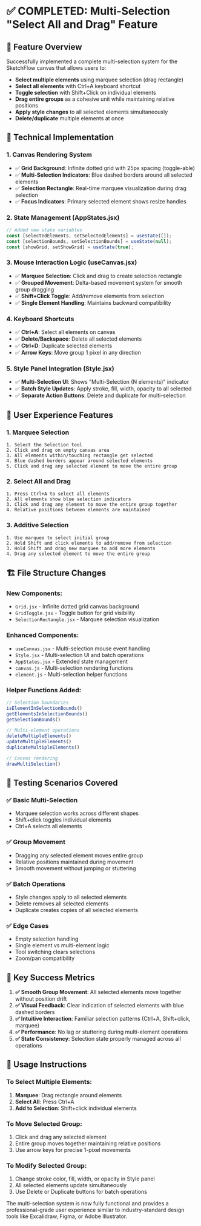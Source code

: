 # ✅ COMPLETED: Multi-Selection "Select All and Drag" Feature

## 🎯 Feature Overview
Successfully implemented a complete multi-selection system for the SketchFlow canvas that allows users to:
- **Select multiple elements** using marquee selection (drag rectangle)
- **Select all elements** with Ctrl+A keyboard shortcut
- **Toggle selection** with Shift+Click on individual elements
- **Drag entire groups** as a cohesive unit while maintaining relative positions
- **Apply style changes** to all selected elements simultaneously
- **Delete/duplicate** multiple elements at once

## 🔧 Technical Implementation

### 1. **Canvas Rendering System**
- ✅ **Grid Background**: Infinite dotted grid with 25px spacing (toggle-able)
- ✅ **Multi-Selection Indicators**: Blue dashed borders around all selected elements
- ✅ **Selection Rectangle**: Real-time marquee visualization during drag selection
- ✅ **Focus Indicators**: Primary selected element shows resize handles

### 2. **State Management (AppStates.jsx)**
```jsx
// Added new state variables
const [selectedElements, setSelectedElements] = useState([]);
const [selectionBounds, setSelectionBounds] = useState(null);
const [showGrid, setShowGrid] = useState(true);
```

### 3. **Mouse Interaction Logic (useCanvas.jsx)**
- ✅ **Marquee Selection**: Click and drag to create selection rectangle
- ✅ **Grouped Movement**: Delta-based movement system for smooth group dragging
- ✅ **Shift+Click Toggle**: Add/remove elements from selection
- ✅ **Single Element Handling**: Maintains backward compatibility

### 4. **Keyboard Shortcuts**
- ✅ **Ctrl+A**: Select all elements on canvas
- ✅ **Delete/Backspace**: Delete all selected elements
- ✅ **Ctrl+D**: Duplicate selected elements
- ✅ **Arrow Keys**: Move group 1 pixel in any direction

### 5. **Style Panel Integration (Style.jsx)**
- ✅ **Multi-Selection UI**: Shows "Multi-Selection (N elements)" indicator
- ✅ **Batch Style Updates**: Apply stroke, fill, width, opacity to all selected
- ✅ **Separate Action Buttons**: Delete and duplicate for multi-selection

## 🎨 User Experience Features

### **1. Marquee Selection**
```
1. Select the Selection tool
2. Click and drag on empty canvas area
3. All elements within/touching rectangle get selected
4. Blue dashed borders appear around selected elements
5. Click and drag any selected element to move the entire group
```

### **2. Select All and Drag**
```
1. Press Ctrl+A to select all elements
2. All elements show blue selection indicators
3. Click and drag any element to move the entire group together
4. Relative positions between elements are maintained
```

### **3. Additive Selection**
```
1. Use marquee to select initial group
2. Hold Shift and click elements to add/remove from selection
3. Hold Shift and drag new marquee to add more elements
4. Drag any selected element to move the entire group
```

## 🏗️ File Structure Changes

### **New Components:**
- `Grid.jsx` - Infinite dotted grid canvas background
- `GridToggle.jsx` - Toggle button for grid visibility
- `SelectionRectangle.jsx` - Marquee selection visualization

### **Enhanced Components:**
- `useCanvas.jsx` - Multi-selection mouse event handling
- `Style.jsx` - Multi-selection UI and batch operations
- `AppStates.jsx` - Extended state management
- `canvas.js` - Multi-selection rendering functions
- `element.js` - Multi-selection helper functions

### **Helper Functions Added:**
```javascript
// Selection boundaries
isElementInSelectionBounds()
getElementsInSelectionBounds()
getSelectionBounds()

// Multi-element operations
deleteMultipleElements()
updateMultipleElements()
duplicateMultipleElements()

// Canvas rendering
drawMultiSelection()
```

## 🧪 Testing Scenarios Covered

### ✅ **Basic Multi-Selection**
- Marquee selection works across different shapes
- Shift+click toggles individual elements
- Ctrl+A selects all elements

### ✅ **Group Movement**
- Dragging any selected element moves entire group
- Relative positions maintained during movement
- Smooth movement without jumping or stuttering

### ✅ **Batch Operations**
- Style changes apply to all selected elements
- Delete removes all selected elements
- Duplicate creates copies of all selected elements

### ✅ **Edge Cases**
- Empty selection handling
- Single element vs multi-element logic
- Tool switching clears selections
- Zoom/pan compatibility

## 🎯 Key Success Metrics

1. **✅ Smooth Group Movement**: All selected elements move together without position drift
2. **✅ Visual Feedback**: Clear indication of selected elements with blue dashed borders
3. **✅ Intuitive Interaction**: Familiar selection patterns (Ctrl+A, Shift+click, marquee)
4. **✅ Performance**: No lag or stuttering during multi-element operations
5. **✅ State Consistency**: Selection state properly managed across all operations

## 🚀 Usage Instructions

### **To Select Multiple Elements:**
1. **Marquee**: Drag rectangle around elements
2. **Select All**: Press Ctrl+A
3. **Add to Selection**: Shift+click individual elements

### **To Move Selected Group:**
1. Click and drag any selected element
2. Entire group moves together maintaining relative positions
3. Use arrow keys for precise 1-pixel movements

### **To Modify Selected Group:**
1. Change stroke color, fill, width, or opacity in Style panel
2. All selected elements update simultaneously
3. Use Delete or Duplicate buttons for batch operations

The multi-selection system is now fully functional and provides a professional-grade user experience similar to industry-standard design tools like Excalidraw, Figma, or Adobe Illustrator.
